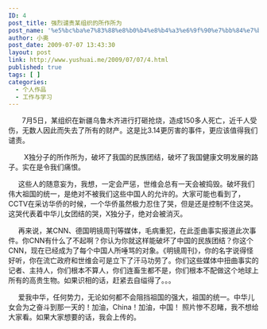 ```yaml
---
ID: 4
post_title: 强烈谴责某组织的所作所为
post_name: '%e5%bc%ba%e7%83%88%e8%b0%b4%e8%b4%a3%e6%9f%90%e7%bb%84%e7%bb%87%e7%9a%84%e6%89%80%e4%bd%9c%e6%89%80%e4%b8%ba'
author: 小奥
post_date: 2009-07-07 13:43:30
layout: post
link: http://www.yushuai.me/2009/07/07/4.html
published: true
tags: [ ]
categories:
  - 个人作品
  - 工作与学习
---
```

       7月5日，某组织在新疆乌鲁木齐进行打砸抢烧，造成150多人死亡，近千人受伤，无数人因此而失去了所有的财产。这是比3.14更厉害的事件，更应该值得我们谴责。

        X独分子的所作所为，破坏了我国的民族团结，破坏了我国健康文明发展的路子。实在是令我们痛恨。

     这些人的随意妄为，我想，一定会严惩，世维会总有一天会被捣毁。破坏我们伟大祖国的统一，是绝对不被我们这些中国人的允许的。大家可能也看到了，CCTV在采访华侨的时候，一个华侨虽然极力忍住了哭，但是还是控制不住这哭。这哭代表着中华儿女团结的哭，X独分子，绝对会被消灭。

     再来说，某CNN、德国明镜周刊等媒体，毛病重犯，在此歪曲事实报道此次事件。你CNN有什么了不起啊？你认为你就这样能破坏了中国的民族团结？你这个CNN，现在已经成为了每个中国人所唾骂的对象。《明镜周刊》，你的名字说得怪好听，你在流亡政府和世维会可是立下了汗马功劳了。你们这些媒体中扭曲事实的记者、主持人，你们根本不算人，你们连畜生都不是，你们根本不配做这个地球上所有的高贵生物。如果识相的话，赶紧去自缢得了。。。

     爱我中华，任何势力，无论如何都不会阻挡祖国的强大，祖国的统一。中华儿女会为之奋斗到那一天的！加油，China！加油，中国！
    照片惨不忍睹，我不想给大家看。如果大家想要的话，我会上传的。
    